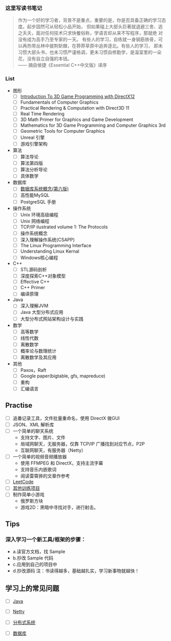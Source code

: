### 这里写读书笔记
> 作为一个好的学习者，背景不是重点，重要的是，你是否具备正确的学习态度。起步固然可从轻松小品开始，
> 但如果碰上大部头巨著就退避三舍、逃之夭夭，面对任何技术只求快餐俗称，学语言却从来不写程序，那就绝
> 对没有成为高手乃至专家的一天。
> 有些人的学习，自练就一身钢筋铁骨，可以再热带丛林中披荆斩棘，在莽莽草原中追奔逐北。有些人的学习，
> 即未习惯大部头书，也未习惯严谨格调，更未习惯自修勤学，是温室里的一朵花，没有自立自强的本钱。  
> —— 摘自侯捷《Essential C++中文版》译序

### List
- 图形
  - [ ] [Introduction To 3D Game Programming with DirectX12](note/3d-directx12.md)
  - [ ] Fundamentals of Computer Graphics
  - [ ] Practical Rendering & Computation with Direct3D 11
  - [ ] Real Time Rendering
  - [ ] 3D Math Primer for Graphics and Game Development
  - [ ] Mathematics for 3D Game Programming and Computer Graphics 3rd
  - [ ] Geometric Tools for Computer Graphics
  - [ ] Unreal 引擎
  - [ ] 游戏引擎架构
- 算法
  - [ ] 算法导论
  - [ ] 算法第四版
  - [ ] 算法分析导论
  - [ ] 具体数学
- 数据库
  - [ ] [数据库系统概念(第六版)](note/database-system-concepts-6th.md)
  - [ ] 高性能MySQL
  - [ ] PostgreSQL 手册
- 操作系统
  - [ ] Unix 环境高级编程
  - [ ] Unix 网络编程
  - [ ] TCP/IP ilustrated volume 1: The Protocols
  - [ ] 操作系统概念
  - [ ] 深入理解操作系统(CSAPP)
  - [ ] The Linux Programming Interface
  - [ ] Understanding Linux Kernal
  - [ ] Windows核心编程
- C++
  - [ ] STL源码剖析
  - [ ] 深度探索C++对象模型
  - [ ] Effective C++
  - [ ] C++ Primer
  - [ ] 编译原理
- Java
  - [ ] 深入理解JVM
  - [ ] Java 大型分布式应用
  - [ ] 大型分布式网站架构设计与实践
- 数学
  - [ ] 高等数学
  - [ ] 线性代数
  - [ ] 离散数学
  - [ ] 概率论与数理统计
  - [ ] 离散数学及其应用
- 其他
  - [ ] Paxos，Raft
  - [ ] Google paper(bigtable, gfs, mapreduce)
  - [ ] 重构
  - [ ] 汇编语言

## Practise
- [ ] 追番记录工具，文件批量重命名，使用 DirectX 做GUI
- [ ] JSON、XML 解析库
- [ ] 一个简单的聊天系统
    - 支持文字、图片、文件
    - 局域网聊天，无服务器，仅靠 TCP/IP 广播找到对应节点，P2P
    - 互联网聊天，有服务器（Netty）
- [ ] 一个简单的视频音频播放器
    - 使用 FFMPEG 和 DirectX，支持主流字幕
    - 支持音乐内嵌歌词
    - 阅读雷霄骅的文章作参考
- [ ] [LeetCode](https://leetcode.com/problemset/all/)
- [ ] [其他训练项目](https://github.com/karan/Projects)
- [ ] 制作简单小游戏
    - 俄罗斯方块
    - 游戏2D：黑暗中寻找对手，进行射击。

## Tips
### 深入学习一个新工具/框架的步骤：
- a.读官方文档，找 Sample
- b.抄改 Sample 代码
- c.应用到自己的项目中
- d.抄改源码
注：书读得越多，基础越扎实，学习新事物就越快！

## 学习上的常见问题
- [ ] [Java](problem/java.md)
- [ ] [Netty](problem/netty.md)
- [ ] [分布式系统](problem/distributed-system.md)
- [ ] [数据库](problem/database.md)


